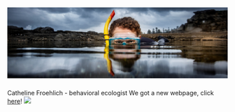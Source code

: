 # ![](banner.jpg)
Catheline Froehlich - behavioral ecologist
We got a new webpage, click [here](https://cathelinefroehlich.github.io/)!
<a href = "https://cathelinefroehlich.github.io/"> 
![](IntroPageSlide.jpg)
</a>
